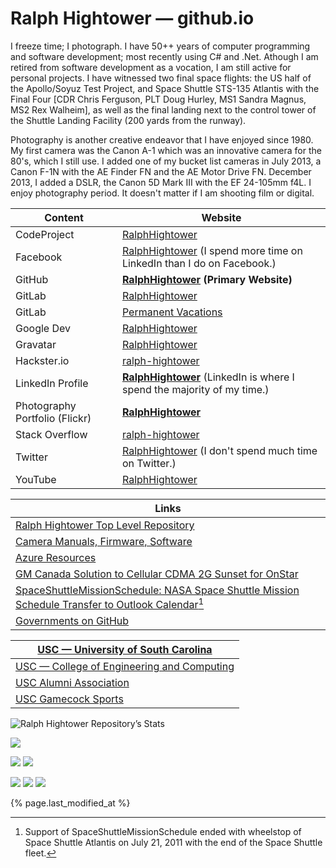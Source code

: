 
# Ralph Hightower — github.io 

I freeze time; I photograph. I have 50++ years of computer programming and
software development; most recently using C# and .Net. Athough I am retired 
from software development as a vocation, I am still active for personal projects.
I have witnessed two final space flights: the US half of the Apollo/Soyuz Test 
Project, and Space Shuttle STS-135 Atlantis with the Final Four \[CDR Chris 
Ferguson, PLT Doug Hurley, MS1 Sandra Magnus, MS2 Rex Walheim\], as well as 
the final landing next to the control tower of the Shuttle Landing Facility 
(200 yards from the runway).

Photography is another creative endeavor that I have enjoyed since 1980. My
first camera was the Canon A-1 which was an innovative camera for the 80's,
which I still use. I added one of my bucket list cameras in July 2013, a 
Canon F-1N with the AE Finder FN and the AE Motor Drive FN. December 2013,
I added a DSLR, the Canon 5D Mark III with the EF 24-105mm f4L. I enjoy 
photography period. It doesn't matter if I am shooting film or digital. 

| Content | Website |
|---------|---------|
| CodeProject | [RalphHightower](https://www.codeproject.com/Members/RalphHightower) |
| Facebook | [RalphHightower](https://www.facebook.com/ralph.hightower/) (I spend more time on LinkedIn than I do on Facebook.) |
| GitHub | **[RalphHightower](https://ralphhightower.github.io/RalphHightower/)** **(Primary Website)** |
| GitLab | [RalphHightower](https://gitlab.com/RalphHightower) |
| GitLab | [Permanent Vacations](https://gitlab.com/permanent-vacations) |
| Google Dev | [RalphHightower](https://g.dev/RalphHightower) |
| Gravatar | [RalphHightower](http://gravatar.com/ralphhightower) |
| Hackster.io | [ralph-hightower](https://www.hackster.io/ralph-hightower)
| LinkedIn Profile | **[RalphHightower](https://www.linkedin.com/in/ralphhightower/)** (LinkedIn is where I spend the majority of my time.) |
| Photography Portfolio \(Flickr\) | **[RalphHightower](https://www.flickr.com/photos/ralphhightower/)** |
| Stack Overflow | [ralph-hightower](https://stackoverflow.com/users/19978043/ralph-hightower) |
| Twitter | [RalphHightower](https://twitter.com/RalphHightower) (I don't spend much time on Twitter.) |
| YouTube | [RalphHightower](https://youtube.com/user/RalphHightower) |

| Links |
|-------|
| [Ralph Hightower Top Level Repository](https://ralphhightower.github.io/RalphHightower/) |
| [Camera Manuals, Firmware, Software](https://ralphhightower.github.io/RalphHightower/CanonFirmwareSoftware.html) |
| [Azure Resources](https://ralphhightower.github.io/Azure-Resources/) |
| [GM Canada Solution to Cellular CDMA 2G Sunset for OnStar](GM-Canada-Onstar-G2-Sunset) |
| [SpaceShuttleMissionSchedule: NASA Space Shuttle Mission Schedule Transfer to Outlook Calendar](https://ralphhightower.github.io/SpaceShuttleMissionSchedule/)[^1] |
| [Governments on GitHub](https://government.github.com/community/) |

| [USC — University of South Carolina](https://www.sc.edu) |
|---|
| [USC — College of Engineering and Computing](https://sc.edu/study/colleges_schools/engineering_and_computing/index.php) |
| [USC Alumni Association](https://uofscalumni.org/) |
| [USC Gamecock Sports](https://gamecocksonline.com/) |

![Ralph Hightower Repository’s Stats](https://github-readme-stats.vercel.app/api?username=RalphHightower&show_icons=true)

![](http://github-profile-summary-cards.vercel.app/api/cards/profile-details?username=RalphHightower&theme=default)

![](http://github-profile-summary-cards.vercel.app/api/cards/repos-per-language?username=RalphHightower&theme=default) ![](http://github-profile-summary-cards.vercel.app/api/cards/most-commit-language?username=RalphHightower&theme=default)

![](http://github-profile-summary-cards.vercel.app/api/cards/productive-time&username=RalphHightower&theme=default&utcOffset=-5)
![](http://github-profile-summary-cards.vercel.app/api/cards/stats?username=RalphHightower&theme=default)
![](http://github-profile-summary-cards.vercel.app/api/cards/productive-time?username=RalphHightower&theme=default&utcOffset=-5)

{% page.last_modified_at %}

[^1]: Support of SpaceShuttleMissionSchedule ended with wheelstop of Space Shuttle Atlantis on July 21, 2011 with the end of the Space Shuttle fleet. 
